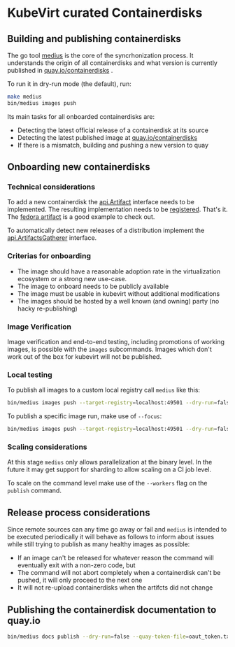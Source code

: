 # KubeVirt curated Containerdisks

## Building and publishing containerdisks

The go tool [medius](cmd/medius) is the core of the syncrhonization process. It
understands the origin of all containerdisks and what version is currently
published in [quay.io/containerdisks](https://quay.io/containerdisks)
.

To run it in dry-run mode (the default), run:

```bash
make medius
bin/medius images push
```

Its main tasks for all onboarded containerdisks are:

* Detecting the latest official release of a containerdisk at its source
* Detecting the latest published image
  at [quay.io/containerdisks](https://quay.io/repository/containerdisks)
* If there is a mismatch, building and pushing a new version to quay

## Onboarding new containerdisks

### Technical considerations

To add a new containerdisk the [api.Artifact](pkg/api/artifact.go)
interface needs to be implemented. The resulting implementation needs to
be [registered](cmd/medius/common/registry.go). That's it.
The [fedora artifact](artifacts/fedora/fedora.go) is a good example to check out.

To automatically detect new releases of a distribution implement the
[api.ArtifactsGatherer](pkg/api/artifact.go) interface.

### Criterias for onboarding

* The image should have a reasonable adoption rate in the virtualization
  ecosystem or a strong new use-case.
* The image to onboard needs to be publicly available
* The image must be usable in kubevirt without additional modifications
* The images should be hosted by a well known (and owning) party (no hacky
  re-publishing)

### Image Verification

Image verification and end-to-end testing, including promotions of working
images, is possible with the `images` subcommands. Images which don't work out of
the box for kubevirt will not be published.

### Local testing

To publish all images to a custom local registry call `medius` like this:

```bash
bin/medius images push --target-registry=localhost:49501 --dry-run=false --insecure-skip-tls --workers=3
```

To publish a specific image run, make use of `--focus`:

```bash
bin/medius images push --target-registry=localhost:49501 --dry-run=false --insecure-skip-tls --focus=fedora:35
```

### Scaling considerations

At this stage `medius` only allows parallelization at the binary level. In the
future it may get support for sharding to allow scaling on a CI job level.

To scale on the command level make use of the `--workers` flag on the `publish`
command.

## Release process considerations

Since remote sources can any time go away or fail and `medius` is intended to be
executed periodically it will behave as follows to inform about issues while
still trying to publish as many healthy images as possible:

* If an image can't be released for whatever reason the command will eventually
  exit with a non-zero code, but
* The command will not abort completely when a containerdisk can't be pushed, it
  will only proceed to the next one
* It will not re-upload containerdisks when the artifcts did not change

## Publishing the containerdisk documentation to quay.io

```bash
bin/medius docs publish --dry-run=false --quay-token-file=oaut_token.txt
```
